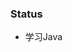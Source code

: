 <!--
**aijisjtu/aijisjtu** is a ✨ _special_ ✨ repository because its `README.md` (this file) appears on your GitHub profile.
### About
* [Resume](https://ice2604-navi.github.io/艾骥_后端开发_实习.pdf)
### Status
* passionate
-->

### Status
* 学习Java
